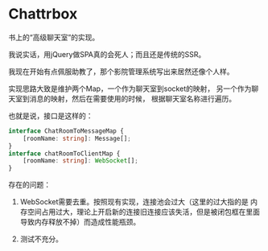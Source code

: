 # Chattrbox

书上的“高级聊天室”的实现。

我说实话，用jQuery做SPA真的会死人；而且还是传统的SSR。

我现在开始有点佩服助教了，那个影院管理系统写出来居然还像个人样。

实现思路大致是维护两个Map，一个作为聊天室到socket的映射，
另一个作为聊天室到消息的映射，然后在需要使用的时候，
根据聊天室名称进行遍历。

也就是说，接口是这样的：

```typescript
interface ChatRoomToMessageMap {
    [roomName: string]: Message[];
}
interface chatRoomToClientMap {
    [roomName: string]: WebSocket[];
}
```

存在的问题：

1. WebSocket需要去重。按照现有实现，连接池会过大（这里的过大指的是
内存空间占用过大，理论上开启新的连接旧连接应该失活，但是被闭包框在里面
导致内存释放不掉）而造成性能瓶颈。

2. 测试不充分。
